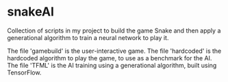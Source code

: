 # snakeAI
Collection of scripts in my project to build the game Snake and then apply a generational algorithm to train a neural network to play it.

The file 'gamebuild' is the user-interactive game.
The file 'hardcoded' is the hardcoded algorithm to play the game, to use as a benchmark for the AI.
The file 'TFML' is the AI training using a generational algorithm, built using TensorFlow.
